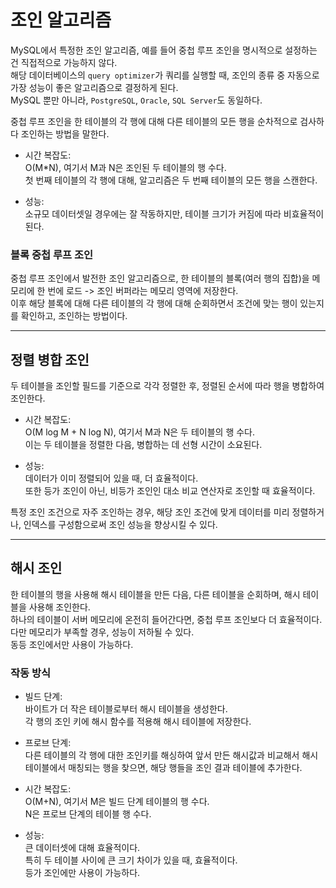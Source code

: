 # 조인 알고리즘

MySQL에서 특정한 조인 알고리즘, 예를 들어 중첩 루프 조인을 명시적으로 설정하는 건 직접적으로 가능하지 않다. <br />
해당 데이터베이스의 `query optimizer`가 쿼리를 실행할 때, 조인의 종류 중 자동으로 가장 성능이 좋은 알고리즘으로 결정하게 된다. <br />
MySQL 뿐만 아니라, `PostgreSQL`, `Oracle`, `SQL Server`도 동일하다.

중첩 루프 조인을 한 테이블의 각 행에 대해 다른 테이블의 모든 행을 순차적으로 검사하다 조인하는 방법을 말한다.

- 시간 복잡도: <br />
  O(M\*N), 여기서 M과 N은 조인된 두 테이블의 행 수다. <br />
  첫 번째 테이블의 각 행에 대해, 알고리즘은 두 번째 테이블의 모든 행을 스캔한다.

- 성능: <br />
  소규모 데이터셋일 경우에는 잘 작동하지만, 테이블 크기가 커짐에 따라 비효율적이 된다.

### 블록 중첩 루프 조인

중첩 루프 조인에서 발전한 조인 알고리즘으로, 한 테이블의 블록(여러 행의 집합)을 메모리에 한 번에 로드 -> 조인 버퍼라는 메모리 영역에 저장한다. <br />
이후 해당 블록에 대해 다른 테이블의 각 행에 대해 순회하면서 조건에 맞는 행이 있는지를 확인하고, 조인하는 방법이다.

---

## 정렬 병합 조인

두 테이블을 조인할 필드를 기준으로 각각 정렬한 후, 정렬된 순서에 따라 행을 병합하여 조인한다.

- 시간 복잡도: <br />
  O(M log M + N log N), 여기서 M과 N은 두 테이블의 행 수다. <br />
  이는 두 테이블을 정렬한 다음, 병합하는 데 선형 시간이 소요된다.

- 성능: <br />
  데이터가 이미 정렬되어 있을 때, 더 효율적이다. <br />
  또한 등가 조인이 아닌, 비등가 조인인 대소 비교 연산자로 조인할 때 효율적이다.

특정 조인 조건으로 자주 조인하는 경우, 해당 조인 조건에 맞게 데이터를 미리 정렬하거나, 인덱스를 구성함으로써 조인 성능을 향상시킬 수 있다.

---

## 해시 조인

한 테이블의 행을 사용해 해시 테이블을 만든 다음, 다른 테이블을 순회하며, 해시 테이블을 사용해 조인한다. <br />
하나의 테이블이 서버 메모리에 온전히 들어간다면, 중첩 루프 조인보다 더 효율적이다. <br />
다만 메모리가 부족할 경우, 성능이 저하될 수 있다. <br />
동등 조인에서만 사용이 가능하다.

### 작동 방식

- 빌드 단계: <br />
  바이트가 더 작은 테이블로부터 해시 테이블을 생성한다. <br />
  각 행의 조인 키에 해시 함수를 적용해 해시 테이블에 저장한다.

- 프로브 단계: <br />
  다른 테이블의 각 행에 대한 조인키를 해싱하여 앞서 만든 해시값과 비교해서 해시 테이블에서 매칭되는 행을 찾으면, 해당 행들을 조인 결과 테이블에 추가한다.

- 시간 복잡도: <br />
  O(M+N), 여기서 M은 빌드 단계 테이블의 행 수다. <br />
  N은 프로브 단계의 테이블 행 수다.

- 성능: <br />
  큰 데이터셋에 대해 효율적이다. <br />
  특히 두 테이블 사이에 큰 크기 차이가 있을 때, 효율적이다. <br />
  등가 조인에만 사용이 가능하다.
